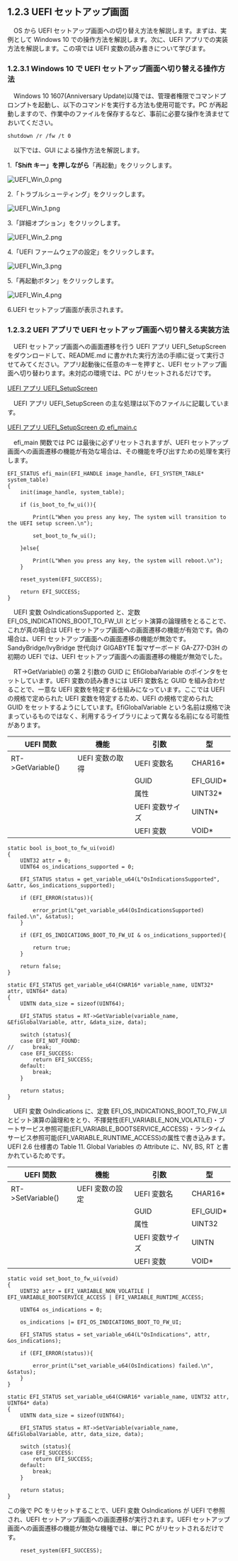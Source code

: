 
## 1.2.3 UEFI セットアップ画面

　OS から UEFI セットアップ画面への切り替え方法を解説します。まずは、実例として Windows 10 での操作方法を解説します。次に、UEFI アプリでの実装方法を解説します。この項では UEFI 変数の読み書きについて学びます。

### 1.2.3.1 Windows 10 で UEFI セットアップ画面へ切り替える操作方法

　Windows 10 1607(Anniversary Update)以降では、管理者権限でコマンドプロンプトを起動し、以下のコマンドを実行する方法も使用可能です。PC が再起動しますので、作業中のファイルを保存するなど、事前に必要な操作を済ませておいてください。

    shutdown /r /fw /t 0

　以下では、GUI による操作方法を解説します。

1.**「Shift キー」を押しながら**「再起動」をクリックします。

![UEFI_Win_0.png](images/2-3/UEFI_Win_0.png)

2.「トラブルシューティング」をクリックします。

![UEFI_Win_1.png](images/2-3/UEFI_Win_1.png)

3.「詳細オプション」をクリックします。

![UEFI_Win_2.png](images/2-3/UEFI_Win_2.png)

4.「UEFI ファームウェアの設定」をクリックします。

![UEFI_Win_3.png](images/2-3/UEFI_Win_3.png)

5.「再起動ボタン」をクリックします。

![UEFI_Win_4.png](images/2-3/UEFI_Win_4.png)

6.UEFI セットアップ画面が表示されます。

### 1.2.3.2 UEFI アプリで UEFI セットアップ画面へ切り替える実装方法

　UEFI セットアップ画面への画面遷移を行う UEFI アプリ UEFI_SetupScreen をダウンロードして、README.md に書かれた実行方法の手順に従って実行させてみてください。アプリ起動後に任意のキーを押すと、UEFI セットアップ画面へ切り替わります。未対応の環境では、PC がリセットされるだけです。

[UEFI アプリ UEFI_SetupScreen](https://github.com/tenpoku1000/UEFI_SetupScreen)

　UEFI アプリ UEFI_SetupScreen の主な処理は以下のファイルに記載しています。

[UEFI アプリ UEFI_SetupScreen の efi_main.c](https://github.com/tenpoku1000/UEFI_SetupScreen/blob/master/src/efi_main.c)

　efi_main 関数では PC は最後に必ずリセットされますが、UEFI セットアップ画面への画面遷移の機能が有効な場合は、その機能を呼び出すための処理を実行します。

    EFI_STATUS efi_main(EFI_HANDLE image_handle, EFI_SYSTEM_TABLE* system_table)
    {
        init(image_handle, system_table);

        if (is_boot_to_fw_ui()){

            Print(L"When you press any key, The system will transition to the UEFI setup screen.\n");

            set_boot_to_fw_ui();

        }else{

            Print(L"When you press any key, the system will reboot.\n");
        }

        reset_system(EFI_SUCCESS);

        return EFI_SUCCESS;
    }

　UEFI 変数 OsIndicationsSupported と、定数 EFI_OS_INDICATIONS_BOOT_TO_FW_UI とビット演算の論理積をとることで、これが真の場合は UEFI セットアップ画面への画面遷移の機能が有効です。偽の場合は、UEFI セットアップ画面への画面遷移の機能が無効です。SandyBridge/IvyBridge 世代向け GIGABYTE 製マザーボード GA-Z77-D3H の初期の UEFI では、UEFI セットアップ画面への画面遷移の機能が無効でした。

　RT->GetVariable() の第 2 引数の GUID に EfiGlobalVariable のポインタをセットしています。UEFI 変数の読み書きには UEFI 変数名と GUID を組み合わせることで、一意な UEFI 変数を特定する仕組みになっています。ここでは UEFI の規格で定められた UEFI 変数を特定するため、UEFI の規格で定められた GUID をセットするようにしています。EfiGlobalVariable という名前は規格で決まっているものではなく、利用するライブラリによって異なる名前になる可能性があります。

| UEFI 関数         | 機能              | 引数            | 型          |
| ----------------- | ----------------- | --------------- | ----------- |
| RT->GetVariable() | UEFI 変数の取得   | UEFI 変数名     | CHAR16*     |
|                   |                   | GUID            | EFI_GUID*   |
|                   |                   | 属性            | UINT32*     |
|                   |                   | UEFI 変数サイズ | UINTN*      |
|                   |                   | UEFI 変数       | VOID*       |

    static bool is_boot_to_fw_ui(void)
    {
        UINT32 attr = 0;
        UINT64 os_indications_supported = 0;

        EFI_STATUS status = get_variable_u64(L"OsIndicationsSupported", &attr, &os_indications_supported);

        if (EFI_ERROR(status)){

            error_print(L"get_variable_u64(OsIndicationsSupported) failed.\n", &status);
        }

        if (EFI_OS_INDICATIONS_BOOT_TO_FW_UI & os_indications_supported){

            return true;
        }

        return false;
    }

    static EFI_STATUS get_variable_u64(CHAR16* variable_name, UINT32* attr, UINT64* data)
    {
        UINTN data_size = sizeof(UINT64);

        EFI_STATUS status = RT->GetVariable(variable_name, &EfiGlobalVariable, attr, &data_size, data);

        switch (status){
        case EFI_NOT_FOUND:
    //      break;
        case EFI_SUCCESS:
            return EFI_SUCCESS;
        default:
            break;
        }

        return status;
    }

　UEFI 変数 OsIndications に、定数 EFI_OS_INDICATIONS_BOOT_TO_FW_UI とビット演算の論理和をとり、不揮発性(EFI_VARIABLE_NON_VOLATILE)・ブートサービス参照可能(EFI_VARIABLE_BOOTSERVICE_ACCESS)・ランタイムサービス参照可能(EFI_VARIABLE_RUNTIME_ACCESS)の属性で書き込みます。UEFI 2.6 仕様書の Table 11. Global Variables の Attribute に、NV, BS, RT と書かれているためです。

| UEFI 関数          | 機能              | 引数            | 型          |
| -----------------  | ----------------- | --------------- | ----------- |
| RT->SetVariable()  | UEFI 変数の設定   | UEFI 変数名     | CHAR16*     |
|                    |                   | GUID            | EFI_GUID*   |
|                    |                   | 属性            | UINT32      |
|                    |                   | UEFI 変数サイズ | UINTN       |
|                    |                   | UEFI 変数       | VOID*       |

    static void set_boot_to_fw_ui(void)
    {
        UINT32 attr = EFI_VARIABLE_NON_VOLATILE | EFI_VARIABLE_BOOTSERVICE_ACCESS | EFI_VARIABLE_RUNTIME_ACCESS;

        UINT64 os_indications = 0;

        os_indications |= EFI_OS_INDICATIONS_BOOT_TO_FW_UI;

        EFI_STATUS status = set_variable_u64(L"OsIndications", attr, &os_indications);

        if (EFI_ERROR(status)){

            error_print(L"set_variable_u64(OsIndications) failed.\n", &status);
        }
    }

    static EFI_STATUS set_variable_u64(CHAR16* variable_name, UINT32 attr, UINT64* data)
    {
        UINTN data_size = sizeof(UINT64);

        EFI_STATUS status = RT->SetVariable(variable_name, &EfiGlobalVariable, attr, data_size, data);

        switch (status){
        case EFI_SUCCESS:
            return EFI_SUCCESS;
        default:
            break;
        }

        return status;
    }

この後で PC をリセットすることで、UEFI 変数 OsIndications が UEFI で参照され、UEFI セットアップ画面への画面遷移が実行されます。UEFI セットアップ画面への画面遷移の機能が無効な機種では、単に PC がリセットされるだけです。

        reset_system(EFI_SUCCESS);

